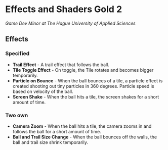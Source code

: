 ﻿# Effects and Shaders Gold 2
_Game Dev Minor at The Hague University of Applied Sciences_

## Effects
### Specified
- **Trail Effect** - A trail effect that follows the ball.
- **Tile Toggle Effect** - On toggle, the Tile rotates and becomes bigger temporarily.
- **Particle on Bounce** - When the ball bounces of a tile, a particle effect is created shooting out tiny particles in 360 degrees. Particle speed is based on velocity of the ball.
- **Screen Shake** - When the ball hits a tile, the screen shakes for a short amount of time.

### Two own
- **Camera Zoom** - When the ball hits a tile, the camera zooms in and follows the ball for a short amount of time.
- **Ball and Trail Size Change** - When the ball bounces off the walls, the ball and trail size shrink temporarily.
